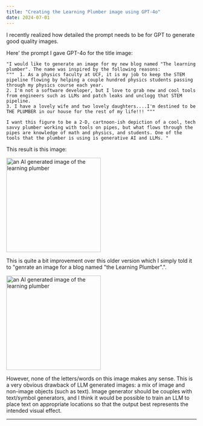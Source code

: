 ```yaml
---
title: "Creating the Learning Plumber image using GPT-4o"
date: 2024-07-01
---
```


I recently realized how detailed the prompt needs to be for GPT to generate good quality images. 

Here' the prompt I gave GPT-4o for the title image:

    "I would like to generate an image for my new blog named "The learning plumber". The name was inspired by the following reasons:
    """  1. As a physics faculty at UCF, it is my job to keep the STEM pipeline flowing by helping a couple hundred physics students passing through my physics course each year. 
    2. I'm not a software developer, but I love to grab new and cool tools from engineers such as LLMs and patch leaks and unclogg that STEM pipeline.
    3. I have a lovely wife and two lovely daughters....I'm destined to be THE PLUMBER in our house for the rest of my life!!! """

    I want this figure to be a 2-D, cartnoon-ish depiction of a cool, tech savvy plumber working with tools on pipes, but what flows through the pipes are knowledge of math and physics, and students. One of the tools that the plumber is using is generative AI and LLMs. "

This result is this image:

<img src="../../../assets/images/the-learning-plumber.webp" width="250" 
alt = "an AI generated image of the learning plumber">

This is quite a bit improvement over this older version which I simply told it to "genrate an image for a blog named "the Learning Plumber".".

<img src="../../../assets/images/the-learning-plumber.png" width="250"
alt = "an AI generated image of the learning plumber">

However, none of the letters/words on this image makes any sense. This is a very obvious drawback of LLM generated images: a mix of image and non-image objects (such as text). Image generator should be couples with text/symbol generators, and I think it would be possible to train an LLM to place text on appropriate locations so that the output best represents the intended visual effect. 

---
<script src="https://utteranc.es/client.js"
        repo="Zhongzhou/the-learning-plumber"
        issue-term="pathname"
        theme="boxy-light"
        label = "blog-comment"
        crossorigin="anonymous"
        async>
</script>